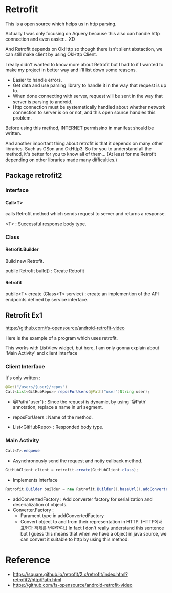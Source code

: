 # Retrofit

This is a open source which helps us in http parsing.

Actually I was only focusing on Aquery because this also can handle http connection and even easier... XD 

And Retrofit depends on OkHttp so though there isn't slient abstaction, we can still make client by using OkHttp Client.

I really didn't wanted to know more about Retrofit but I had to if I wanted to make my project in better way and I'll list down some reasons.

+ Easier to handle errors.
+ Get data and use parsing library to handle it in the way that request is up to.
+ When done connecting with server, request will be sent in the way that server is parsing to android.
+ Http connection must be systemetically handled about whether network connection to server is on or not, and this open source handles this problem.


Before using this method, INTERNET permissino in manifest should be written.

And another important thing about retrofit is that it depends on many other libraries. Such as GSon and OkHttp3. So for you to understand all the method, it's better for you to know all of them... (At least for me Retrofit depending on other libraries made many difficulties.)

## Package retrofit2

### Interface

#### Call\<T>

 calls Retrofit method which sends request to server and returns a response.

\<T> : Successful response body type.

### Class

#### Retrofit.Builder

Build new Retrofit.

public Retrofit build() : Create Retrofit

#### Retrofit

public\<T\> create (Class\<T> service) : create an implemention of the API endpoints defined by service interface.

## Retrofit Ex1

https://github.com/fs-opensource/android-retrofit-video

Here is the example of a program which uses retrofit.

This works with ListView widget, but here, I am only gonna explain about 'Main Activity' and client interface

### Client Interface

It's only written : 

```java
@Get("/users/{user}/repos")
Call<List<GitHubRepo>> reposForUsers(@Path("user")String user);
```

+ @Path("user") : Since the request is dynamic, by using '@Path' annotation, replace a name in url segment.


+ reposForUsers : Name of the method.
+ List\<GitHubRepo\> : Responded body type.

### Main Activity

```java
Call<T>.enqueue
```

+ Asynchronously send the request and notiy callback method.

```java
GitHubClient client = retrofit.create(GitHubClient.class);
```

+ Implements interface

```java
Retrofit.Builder builder = new Retrofit.Builder().baseUrl().addConvertedFactory();
```

+ addConvertedFactory : Add converter factory for serialization and deserialization of objects.
+ Converter.Factory : 
  + Parament type in addConvertedFactory
  + Convert object to and from their representation in HTTP. (HTTP에서 표현과 객체를 변환한다.) In fact I don't really understand this sentence but I guess this means that when we have a object in java source, we can convert it suitable to http by using this method.

# Reference

+ https://square.github.io/retrofit/2.x/retrofit/index.html?retrofit2/http/Path.html
+ https://github.com/fs-opensource/android-retrofit-video